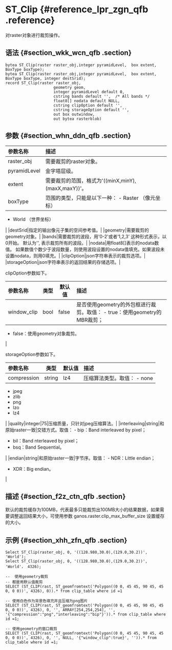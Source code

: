 # ST\_Clip {#reference_lpr_zgn_qfb .reference}

对raster对象进行裁剪操作。

## 语法 {#section_wkk_wcn_qfb .section}

``` {#codeblock_l94_qyw_bm5}
bytea ST_Clip(raster raster_obj,integer pyramidLevel,  box extent, BoxType boxType);
bytea ST_Clip(raster raster_obj,integer pyramidLevel,  box extent, BoxType boxType, integer destSrid);
record ST_Clip(raster raster_obj,
                     geometry geom,
                     integer pyramidLevel default 0,
                     cstring bands default '',  /* All bands */
                     float8[] nodata default NULL,
                     cstring clipOption default '',
                     cstring storageOption default '',
                     out box outwindow,
                     out bytea rasterblob)
```

## 参数 {#section_whn_ddn_qfb .section}

|参数名称|描述|
|:---|:-|
|raster\_obj|需要裁剪的raster对象。|
|pyramidLevel|金字塔层级。|
|extent|需要裁剪的范围，格式为'\(\(minX,minY\),\(maxX,maxY\)\)'。|
|boxType|范围的类型，只能是以下一种： -   Raster （像元坐标）
-   World （世界坐标）

 |
|destSrid|指定的输出像元子集的空间参考值。|
|geometry|需要裁剪的geometry对象。|
|bands|需要裁剪的波段，用'0-2'或者‘1,2,3’ 这种形式表示，以0开始。 默认为'', 表示裁剪所有的波段。|
|nodata|用float8\[\]表示的nodata数值。 如果数值个数少于波段数量，则使用波段设置的nodata值填充。如果波段未设置nodata，则用0填充。|
|clipOption|json字符串表示的裁剪选项。|
|storageOption|json字符串表示的返回结果的存储选项。|

clipOption参数如下。

|参数名称|类型|默认值|描述|
|:---|--|---|:-|
|window\_clip|bool|false|是否使用geometry的外包框进行裁剪。取值： -   true：使用geometry的MBR裁剪；
-   false：使用geometry对象裁剪。

 |

storageOption参数如下。

|参数名称|类型|默认值|描述|
|:---|--|---|:-|
|compression|string|lz4|压缩算法类型。取值： -   none
-   jpeg
-   zlib
-   png
-   lzo
-   lz4

 |
|quality|integer|75|压缩质量，只针对jpeg压缩算法。|
|interleaving|string|和原始raster一致|交错方式。取值： -   bip：Band interleaved by pixel；
-   bil：Band nterleaved by pixel；
-   bsq：Band Sequential。

 |
|endian|string|和原始raster一致|字节序。取值： -   NDR：Little endian；
-   XDR：Big endian。

 |

## 描述 {#section_f2z_ctn_qfb .section}

默认的裁剪缓存为100MB，代表最多只能裁剪出100MB大小的结果数据，如果需要调整返回结果大小，可使用参数 ganos.raster.clip\_max\_buffer\_size 设置缓存的大小。

## 示例 {#section_xhh_zfn_qfb .section}

``` {#codeblock_jye_3zz_pbq}
Select ST_Clip(raster_obj, 0, '((128.980,30.0),(129.0,30.2))', 'World');
Select ST_Clip(raster_obj, 0, '((128.980,30.0),(129.0,30.2))', 'World'， 4326);

--  使用geometry裁剪
-- 都是用默认值裁剪
SELECT (ST_CLIP(rast, ST_geomfromtext('Polygon((0 0, 45 45, 90 45, 45 0, 0 0))', 4326), 0)).* from clip_table where id =1

-- 使用白色作为背景色填充并且压缩为png图片
SELECT (ST_CLIP(rast, ST_geomfromtext('Polygon((0 0, 45 45, 90 45, 45 0, 0 0))', 4326), 0, '', ARRAY[254,254,254], '', '{"compression":"png","interleaving":"bip"}')).* from clip_table where id =1;

-- 使用geometry的窗口裁剪
SELECT (ST_CLIP(rast, ST_geomfromtext('Polygon((0 0, 45 45, 90 45, 45 0, 0 0))', 4326), 0, '', NULL, '{"window_clip":true}', '')).* from clip_table where id =1;
```

